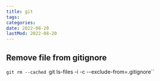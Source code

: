 ```yaml
---
title: git
tags:
categories:
date: 2022-08-20
lastMod: 2022-08-20
---
```

## Remove file from gitignore

`git rm --cached `git ls-files -i -c --exclude-from=.gitignore``
